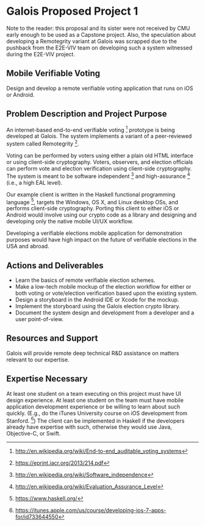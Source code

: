 # Galois Proposed Project 1 #

Note to the reader: this proposal and its sister were not received by
CMU early enough to be used as a Capstone project.  Also, the
speculation about developing a Remotegrity variant at Galois was
scrapped due to the pushback from the E2E-VIV team on developing such
a system witnessed during the E2E-VIV project.

## Mobile Verifiable Voting ##

Design and develop a remote verifiable voting application that runs on
iOS or Android.

## Problem Description and Project Purpose ##

An internet-based end-to-end verifiable voting [^1] prototype is being
developed at Galois.  The system implements a variant of a
peer-reviewed system called Remotegrity [^2].

Voting can be performed by voters using either a plain old HTML
interface or using client-side cryptography.  Voters, observers, and
election officials can perform vote and election verification using
client-side cryptography.  The system is meant to be software
independent [^3] and high-assurance [^4] (i.e., a high EAL level).

Our example client is written in the Haskell functional programming
language [^5], targets the Windows, OS X, and Linux desktop OSs, and
performs client-side cryptography.  Porting this client to either iOS
or Android would involve using our crypto code as a library and
designing and developing only the native mobile UI/UX workflow.

Developing a verifiable elections mobile application for demonstration
purposes would have high impact on the future of verifiable elections
in the USA and abroad.

## Actions and Deliverables ##

* Learn the basics of remote verifiable election schemes.
* Make a low-tech mobile mockup of the election workflow for either or
  both voting or vote/election verification based upon the existing
  system.
* Design a storyboard in the Android IDE or Xcode for the mockup.
* Implement the storyboard using the Galois election crypto library.
* Document the system design and development from a developer and a
  user point-of-view.
  
## Resources and Support ##

Galois will provide remote deep technical R&D assistance on matters
relevant to our expertise.

## Expertise Necessary ##

At least one student on a team executing on this project must have UI
design experience.  At least one student on the team must have mobile
application development experience or be willing to learn about such
quickly.  (E.g., do the iTunes University course on iOS development
from Stanford. [^6])  The client can be implemented in Haskell if the
developers already have expertise with such, otherwise they would use
Java, Objective-C, or Swift.

[^1]: http://en.wikipedia.org/wiki/End-to-end_auditable_voting_systems
[^2]: https://eprint.iacr.org/2013/214.pdf
[^3]: http://en.wikipedia.org/wiki/Software_independence
[^4]: http://en.wikipedia.org/wiki/Evaluation_Assurance_Level
[^5]: https://www.haskell.org/
[^6]: https://itunes.apple.com/us/course/developing-ios-7-apps-for/id733644550
